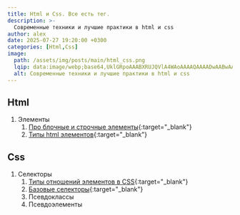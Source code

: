 ```yaml
---
title: Html и Сss. Все есть тег.
description: >-
  Современные техники и лучшие практики в html и css
author: alex
date: 2025-07-27 19:20:00 +0300
categories: [Html,Css]
image:
  path: /assets/img/posts/main/html_css.png
  lqip: data:image/webp;base64,UklGRpoAAABXRUJQVlA4WAoAAAAQAAAADwAABwAAQUxQSDIAAAARL0AmbZurmr57yyIiqE8oiG0bejIYEQTgqiDA9vqnsUSI6H+oAERp2HZ65qP/VIAWAFZQOCBCAAAA8AEAnQEqEAAIAAVAfCWkAALp8sF8rgRgAP7o9FDvMCkMde9PK7euH5M1m6VWoDXf2FkP3BqV0ZYbO6NA/VFIAAAA
  alt: Современные техники и лучшие практики в html и css
---
```


## Html

1. Элементы
   1. [Про блочные и строчные элементы](https://lexusalex.site/posts/html-css-block-and-inline-elements/){:target="_blank"}
   2. [Типы html элементов](https://lexusalex.site/posts/html-css-types-of-elements/){:target="_blank"}

## Сss

1. Селекторы
   1. [Типы отношений элементов в CSS](https://lexusalex.site/posts/html-css-types-of-element-relationships/){:target="_blank"}  
   2. [Базовые селекторы](https://lexusalex.site/posts/html-css-selectors/){:target="_blank"}
   3. Псевдоклассы
   4. Псевдоэлементы
